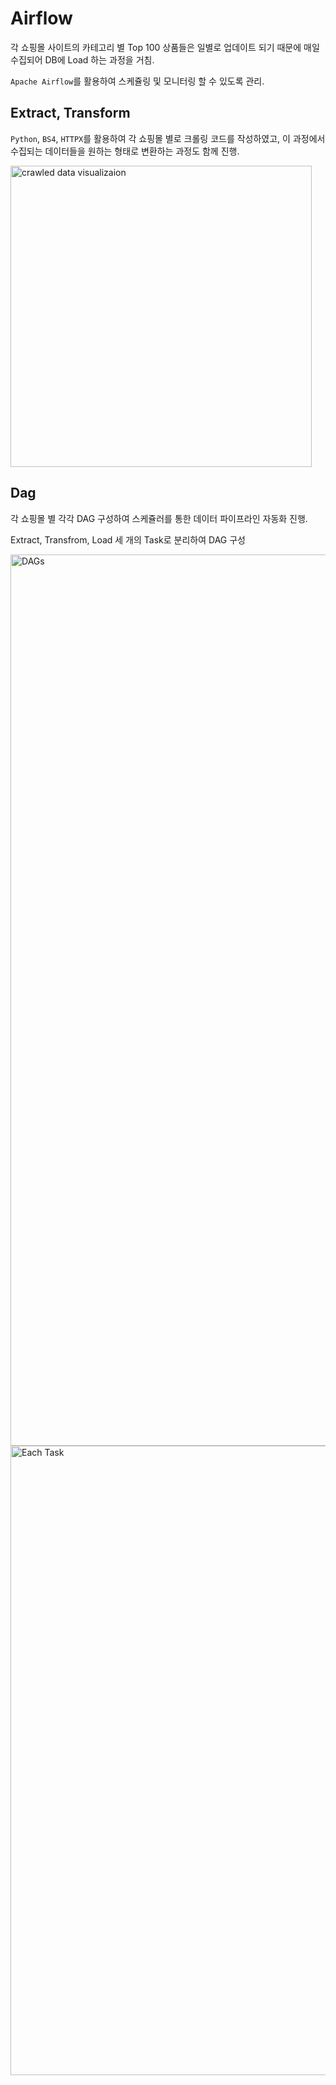 # Airflow

각 쇼핑몰 사이트의 카테고리 별 Top 100 상품들은 일별로 업데이트 되기 때문에 매일 수집되어 DB에 Load 하는 과정을 거침.

`Apache Airflow`를 활용하여 스케쥴링 및 모니터링 할 수 있도록 관리.

## Extract, Transform

`Python`, `BS4`, `HTTPX`를 활용하여 각 쇼핑몰 별로 크롤링 코드를 작성하였고, 이 과정에서 수집되는 데이터들을 원하는 형태로 변환하는 과정도 함께 진행.

<img width="482" alt="crawled data visualizaion" src="https://github.com/user-attachments/assets/e95842db-212a-4c1e-a4b8-fed7e110ca4a" />



## Dag

각 쇼핑몰 별  각각 DAG 구성하여 스케쥴러를 통한 데이터 파이프라인 자동화 진행.

Extract, Transfrom, Load 세 개의 Task로 분리하여 DAG 구성

<img width="1426" alt="DAGs" src="https://github.com/user-attachments/assets/bcd4cc5a-206f-4efa-9bc3-f1566e50d555" />

<img width="1007" alt="Each Task" src="https://github.com/user-attachments/assets/cfce0eb3-1da3-4aec-85c0-7075bc198ea2" />
